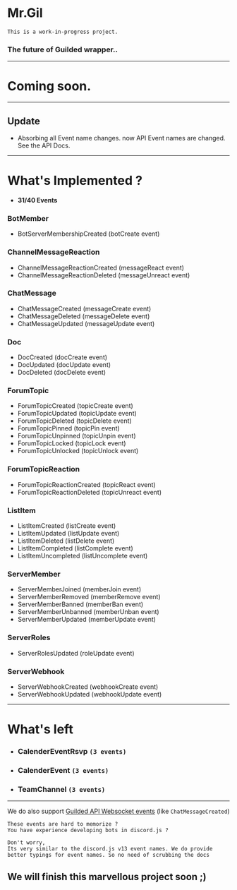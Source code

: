 # Mr.Gil

```
This is a work-in-progress project.
```

### The future of Guilded wrapper..

---

# Coming soon.

---

## Update

- Absorbing all Event name changes. now API Event names are changed. See the API Docs.

---

# What's Implemented ?

- **31/40 Events**

### BotMember

- BotServerMembershipCreated (botCreate event)

### ChannelMessageReaction

- ChannelMessageReactionCreated (messageReact event)
- ChannelMessageReactionDeleted (messageUnreact event)

### ChatMessage

- ChatMessageCreated (messageCreate event)
- ChatMessageDeleted (messageDelete event)
- ChatMessageUpdated (messageUpdate event)

### Doc

- DocCreated (docCreate event)
- DocUpdated (docUpdate event)
- DocDeleted (docDelete event)

### ForumTopic

- ForumTopicCreated (topicCreate event)
- ForumTopicUpdated (topicUpdate event)
- ForumTopicDeleted (topicDelete event)
- ForumTopicPinned (topicPin event)
- ForumTopicUnpinned (topicUnpin event)
- ForumTopicLocked (topicLock event)
- ForumTopicUnlocked (topicUnlock event)

### ForumTopicReaction

- ForumTopicReactionCreated (topicReact event)
- ForumTopicReactionDeleted (topicUnreact event)

### ListItem

- ListItemCreated (listCreate event)
- ListItemUpdated (listUpdate event)
- ListItemDeleted (listDelete event)
- ListItemCompleted (listComplete event)
- ListItemUncompleted (listUncomplete event)

### ServerMember

- ServerMemberJoined (memberJoin event)
- ServerMemberRemoved (memberRemove event)
- ServerMemberBanned (memberBan event)
- ServerMemberUnbanned (memberUnban event)
- ServerMemberUpdated (memberUpdate event)

### ServerRoles

- ServerRolesUpdated (roleUpdate event)

### ServerWebhook

- ServerWebhookCreated (webhookCreate event)
- ServerWebhookUpdated (webhookUpdate event)

---

# What's left

- ### CalenderEventRsvp `(3 events)`
- ### CalenderEvent `(3 events)`
- ### TeamChannel `(3 events)`

---

We do also support [Guilded API Websocket events](https://www.guilded.gg/docs/api/websockets) (like `ChatMessageCreated`)

```
These events are hard to memorize ?
You have experience developing bots in discord.js ?

Don't worry,
Its very similar to the discord.js v13 event names. We do provide better typings for event names. So no need of scrubbing the docs
```

## We will finish this marvellous project soon ;)
